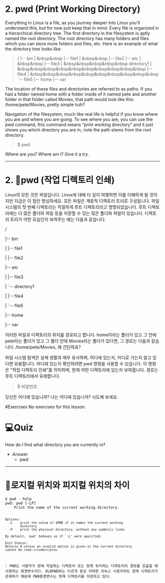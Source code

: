 <h1 id="2-pwd-print-working-directory">2. pwd (Print Working Directory)</h1>
<p>Everything in Linux is a file, as you journey deeper into Linux you’ll understand this, but for now just keep that in mind. Every file is organized in a hierarchical directory tree. The first directory in the filesystem is aptly named the root directory. The root directory has many folders and files which you can store more folders and files, etc. Here is an example of what the directory tree looks like:</p>
<blockquote>
<p>/
|-- bin
| &amp;nbsp&amp;nbsp  |-- file1
| &amp;nbsp&amp;nbsp  |-- file2
|-- etc
| &amp;nbsp&amp;nbsp |-- file3
|  &amp;nbsp&amp;nbsp&amp;nbsp&amp;nbsp&amp;nbsp directory1
|   &amp;nbsp&amp;nbsp&amp;nbsp&amp;nbsp&amp;nbsp&amp;nbsp&amp;nbsp&amp;nbsp&amp;nbsp&amp;nbsp    |-- file4
|     &amp;nbsp&amp;nbsp&amp;nbsp&amp;nbsp&amp;nbsp&amp;nbsp&amp;nbsp&amp;nbsp&amp;nbsp&amp;nbsp  `-- file5
|-- home
|-- var</p>
</blockquote>
<p>The location of these files and directories are referred to as paths. If you had a folder named home with a folder inside of it named pete and another folder in that folder called Movies, that path would look like this: /home/pete/Movies, pretty simple huh?</p>
<p>Navigation of the filesystem, much like real life is helpful if you know where you are and where you are going. To see where you are, you can use the pwd command, this command means “print working directory” and it just shows you which directory you are in, note the path stems from the root directory.</p>
<blockquote>
<p>$ pwd</p>
</blockquote>
<p>Where are you? Where am I? Give it a try.</p>
<hr />
<h1 id="2-📌pwd-작업-디렉토리-인쇄">2. 📌pwd (작업 디렉토리 인쇄)</h1>
<p>Linux의 모든 것은 파일입니다. Linux에 대해 더 깊이 여행하면 이를 이해하게 될 것이지만 지금은 이 점만 명심하세요. 모든 파일은 계층적 디렉토리 트리로 구성됩니다. 파일 시스템의 첫 번째 디렉토리는 적절하게 루트 디렉토리라고 명명되었습니다. 루트 디렉토리에는 더 많은 폴더와 파일 등을 저장할 수 있는 많은 폴더와 파일이 있습니다. 디렉토리 트리가 어떤 모습인지 보여주는 예는 다음과 같습니다.</p>
<p>/</p>
<p>|-- bin</p>
<p>| |-- file1</p>
<p>| |-- file2</p>
<p>|-- etc</p>
<p>| |-- file3</p>
<p>| `-- directory1</p>
<p>| |-- file4</p>
<p>| `-- file5</p>
<p>|-- home</p>
<p>|-- var</p>
<p>이러한 파일과 디렉토리의 위치를 ​​경로라고 합니다. home이라는 폴더가 있고 그 안에 pete라는 폴더가 있고 그 폴더 안에 Movies라는 폴더가 있다면, 그 경로는 다음과 같습니다. /home/pete/Movies, 꽤 간단하죠?</p>
<p>파일 시스템 탐색은 실제 생활과 매우 유사하며, 어디에 있는지, 어디로 가는지 알고 있다면 유용합니다. 어디에 있는지 확인하려면 pwd 명령을 사용할 수 있습니다. 이 명령은 &quot;작업 디렉토리 인쇄&quot;를 의미하며, 현재 어떤 디렉토리에 있는지 보여줍니다. 경로는 루트 디렉토리에서 유래합니다.</p>
<blockquote>
<p>$ 비밀번호</p>
</blockquote>
<p>당신은 어디에 있습니까? 나는 어디에 있습니까? 시도해 보세요.</p>
<p>#Exercises
No exercises for this lesson.</p>
<h1 id="💻quiz">💻Quiz</h1>
<p>How do I find what directory you are currently in?</p>
<ul>
<li>Answer<ul>
<li>pwd
<img alt="" src="https://velog.velcdn.com/images/mi_nini/post/d04d7d75-0a59-4e19-82a9-7658f3f8a57f/image.png" /></li>
</ul>
</li>
</ul>
<hr />
<h1 id="📌로지컬-위치와-피지컬-위치의-차이">📌로지컬 위치와 피지컬 위치의 차이</h1>
<pre><code class="language-linux">$ pwd --help
pwd: pwd [-LP]
    Print the name of the current working directory.

    Options:
      -L    print the value of $PWD if it names the current working
            directory
      -P    print the physical directory, without any symbolic links

    By default, `pwd' behaves as if `-L' were specified.

    Exit Status:
    Returns 0 unless an invalid option is given or the current directory
    cannot be read.</code></pre>
<p>: PWD는 사용자가 현재 작업하는 디렉토리 또는 현재 위치하는 디레토리의 경로를 호출할 때 사용하는 환경변수이다. OLDPWD와는 다르게 항상 어떠한 리눅스 사용자라도 현재 디렉토리가 존재하기 때문에 PWD환경변수는 현재 디렉토리를 저장하고 있다.</p>